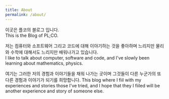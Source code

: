 ```yaml
---
title: About
permalink: /about/
---
```


이곳은 플코의 블로그 입니다.  
This is the Blog of PL;CO.

저는 컴퓨터와 소프트웨어 그리고 코드에 대해 이야기하는 것을 좋아하며 느리지만 물리와 수학에 대해서도 느리지만 배워나가고 있습니다.  
I like to talk about computer, software and code, and I've slowly been learning about mathematics, physics.

여기는 그러한 저의 경험과 이야기들을 채워 나가는 곳이며 그것들이 다른 누군가의 또 다른 경험과 이야기가 되기를 희망합니다.
This blog where I fiil with my experiences and stories those I've tried, and I hope that they I fiiled will be another experience and story of someone else.
